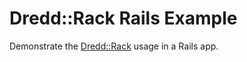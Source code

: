 Dredd::Rack Rails Example
=========================

Demonstrate the [Dredd::Rack][dredd-rack] usage in a Rails app.

  [dredd-rack]: https://github.com/gonzalo-bulnes/dredd-rack
